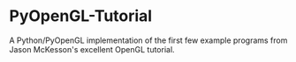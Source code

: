 # PyOpenGL-Tutorial
A Python/PyOpenGL implementation of the first few example programs from Jason McKesson's excellent OpenGL tutorial.

